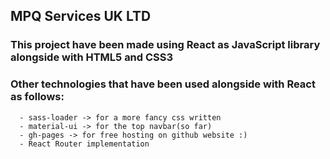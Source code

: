 ## MPQ Services UK LTD

### This project have been made using React as JavaScript library alongside with HTML5 and CSS3

### Other technologies that have been used alongside with React as follows:

      - sass-loader -> for a more fancy css written
      - material-ui -> for the top navbar(so far)
      - gh-pages -> for free hosting on github website :)
      - React Router implementation
